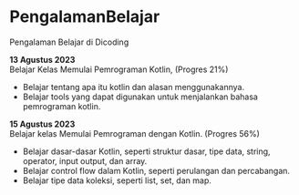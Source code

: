 # PengalamanBelajar
Pengalaman Belajar di Dicoding

**13 Agustus 2023**  
Belajar Kelas Memulai Pemrograman Kotlin, (Progres 21%)
  * Belajar tentang apa itu kotlin dan alasan menggunakannya.
  * Belajar tools yang dapat digunakan untuk menjalankan bahasa pemrograman kotlin.

**15 Agustus 2023**  
Belajar kelas Memulai Pemrograman dengan Kotlin. (Progres 56%)
  * Belajar dasar-dasar Kotlin, seperti struktur dasar, tipe data, string, operator, input output, dan array.
  * Belajar control flow dalam Kotlin, seperti perulangan dan percabangan.
  * Belajar tipe data koleksi, seperti list, set, dan map.
